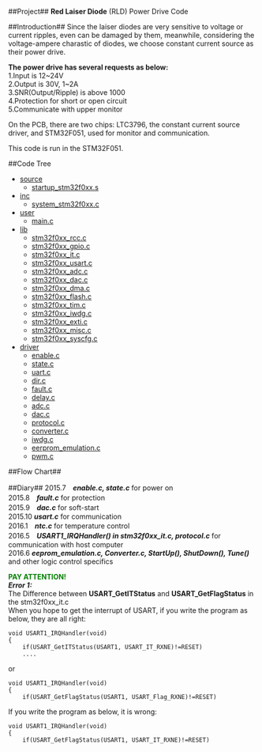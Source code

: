 ##Project##
**Red Laiser Diode** (RLD) Power Drive Code

##Introduction##
Since the laiser diodes are very sensitive to voltage or current ripples, even can be damaged by them, meanwhile, considering the voltage-ampere charastic of diodes, we choose constant current source as their power drive.

**The power drive has several requests as below:**   
1.Input is 12~24V   
2.Output is 30V, 1~2A   
3.SNR(Output/Ripple) is above 1000  
4.Protection for short or open circuit   
5.Communicate with upper monitor   

On the PCB, there are two chips: LTC3796, the constant current source driver, and STM32F051, used for monitor and communication.

This code is run in the STM32F051.


##Code Tree    
* [source](#1)
 	* [startup_stm32f0xx.s](#1.1)
* [inc](#2)  
 	* [system_stm32f0xx.c](#2.1)
* [user](#3) 
  	* [main.c](#3.1)
* [lib](#4) 
	* [stm32f0xx_rcc.c](#4.1)
	* [stm32f0xx_gpio.c](#4.2)
	* [stm32f0xx_it.c](#4.3)
	* [stm32f0xx_usart.c](#4.4)
	* [stm32f0xx_adc.c](#4.5)
	* [stm32f0xx_dac.c](#4.6)
	* [stm32f0xx_dma.c](#4.7)
	* [stm32f0xx_flash.c](#4.8)
	* [stm32f0xx_tim.c](#4.9)
	* [stm32f0xx_iwdg.c](#4.10)
	* [stm32f0xx_exti.c](#4.11)
	* [stm32f0xx_misc.c](#4.12)
	* [stm32f0xx_syscfg.c](#4.13)
* [driver](#5) 
	* [enable.c](#5.1)
	* [state.c](#5.2)
	* [uart.c](#5.3)
	* [dir.c](#5.4)
	* [fault.c](#5.5)
	* [delay.c](#5.6)
	* [adc.c](#5.7)
	* [dac.c](#5.8)
	* [protocol.c](#5.9)
	* [converter.c](#5.10)
	* [iwdg.c](#5.11)
	* [eerprom_emulation.c](#5.12)
	* [pwm.c](#5.13)
	

##Flow Chart##

##Diary##
2015.7　***enable.c, state.c*** for power on   
2015.8　***fault.c*** for protection    
2015.9　***dac.c*** for soft-start    
2015.10 ***usart.c*** for communication  
2016.1　***ntc.c*** for temperature control  
2016.5　***USART1_IRQHandler() in stm32f0xx_it.c, protocol.c*** for communication with host computer  
2016.6	***eeprom_emulation.c, Converter.c, StartUp(), ShutDown(), Tune()*** and other logic control specifics

<font color=Green>**PAY ATTENTION!**</font>   
***Error 1:***  
The Difference between **USART\_GetITStatus** and **USART\_GetFlagStatus** in the stm32f0xx_it.c  
When you hope to get the interrupt of USART, if you write the program as below, they are all right:  
 
	void USART1_IRQHandler(void)  
	{  
		if(USART_GetITStatus(USART1, USART_IT_RXNE)!=RESET)  
		....

or
  
	void USART1_IRQHandler(void)  
	{  
		if(USART_GetFlagStatus(USART1, USART_Flag_RXNE)!=RESET)	

If you write the program as below, it is wrong:  

	void USART1_IRQHandler(void)  
	{  
		if(USART_GetFlagStatus(USART1, USART_IT_RXNE)!=RESET)	